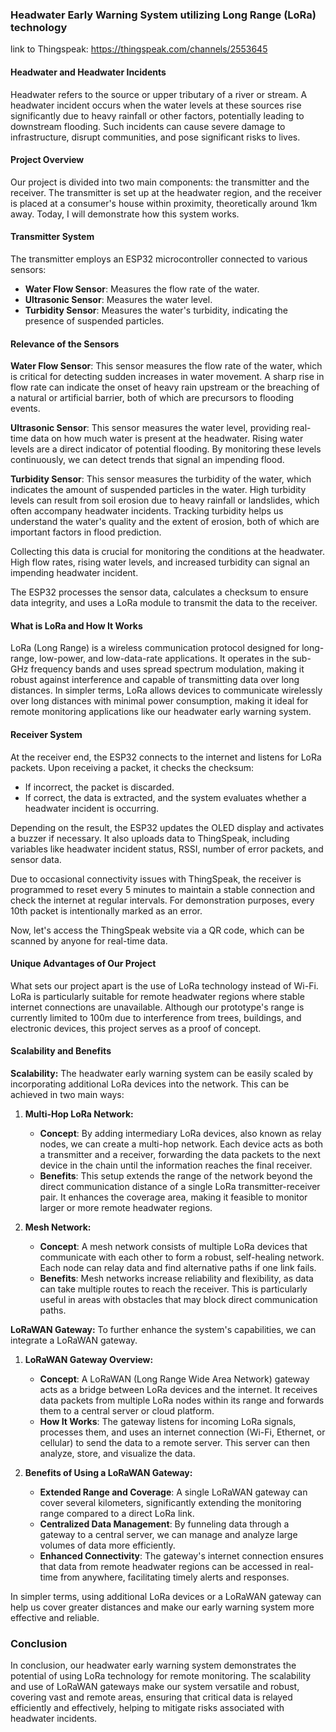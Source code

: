 ### Headwater Early Warning System utilizing Long Range (LoRa) technology
link to Thingspeak: https://thingspeak.com/channels/2553645

#### Headwater and Headwater Incidents

Headwater refers to the source or upper tributary of a river or stream. A headwater incident occurs when the water levels at these sources rise significantly due to heavy rainfall or other factors, potentially leading to downstream flooding. Such incidents can cause severe damage to infrastructure, disrupt communities, and pose significant risks to lives.

#### Project Overview

Our project is divided into two main components: the transmitter and the receiver. The transmitter is set up at the headwater region, and the receiver is placed at a consumer's house within proximity, theoretically around 1km away. Today, I will demonstrate how this system works.

#### Transmitter System

The transmitter employs an ESP32 microcontroller connected to various sensors:
- **Water Flow Sensor**: Measures the flow rate of the water.
- **Ultrasonic Sensor**: Measures the water level.
- **Turbidity Sensor**: Measures the water's turbidity, indicating the presence of suspended particles.

#### Relevance of the Sensors

**Water Flow Sensor**: This sensor measures the flow rate of the water, which is critical for detecting sudden increases in water movement. A sharp rise in flow rate can indicate the onset of heavy rain upstream or the breaching of a natural or artificial barrier, both of which are precursors to flooding events.

**Ultrasonic Sensor**: This sensor measures the water level, providing real-time data on how much water is present at the headwater. Rising water levels are a direct indicator of potential flooding. By monitoring these levels continuously, we can detect trends that signal an impending flood.

**Turbidity Sensor**: This sensor measures the turbidity of the water, which indicates the amount of suspended particles in the water. High turbidity levels can result from soil erosion due to heavy rainfall or landslides, which often accompany headwater incidents. Tracking turbidity helps us understand the water's quality and the extent of erosion, both of which are important factors in flood prediction.

Collecting this data is crucial for monitoring the conditions at the headwater. High flow rates, rising water levels, and increased turbidity can signal an impending headwater incident.

The ESP32 processes the sensor data, calculates a checksum to ensure data integrity, and uses a LoRa module to transmit the data to the receiver.

#### What is LoRa and How It Works

LoRa (Long Range) is a wireless communication protocol designed for long-range, low-power, and low-data-rate applications. It operates in the sub-GHz frequency bands and uses spread spectrum modulation, making it robust against interference and capable of transmitting data over long distances. In simpler terms, LoRa allows devices to communicate wirelessly over long distances with minimal power consumption, making it ideal for remote monitoring applications like our headwater early warning system.

#### Receiver System

At the receiver end, the ESP32 connects to the internet and listens for LoRa packets. Upon receiving a packet, it checks the checksum:
- If incorrect, the packet is discarded.
- If correct, the data is extracted, and the system evaluates whether a headwater incident is occurring.

Depending on the result, the ESP32 updates the OLED display and activates a buzzer if necessary. It also uploads data to ThingSpeak, including variables like headwater incident status, RSSI, number of error packets, and sensor data.

Due to occasional connectivity issues with ThingSpeak, the receiver is programmed to reset every 5 minutes to maintain a stable connection and check the internet at regular intervals. For demonstration purposes, every 10th packet is intentionally marked as an error.

Now, let's access the ThingSpeak website via a QR code, which can be scanned by anyone for real-time data.

#### Unique Advantages of Our Project

What sets our project apart is the use of LoRa technology instead of Wi-Fi. LoRa is particularly suitable for remote headwater regions where stable internet connections are unavailable. Although our prototype's range is currently limited to 100m due to interference from trees, buildings, and electronic devices, this project serves as a proof of concept.

#### Scalability and Benefits

**Scalability:**
The headwater early warning system can be easily scaled by incorporating additional LoRa devices into the network. This can be achieved in two main ways:

1. **Multi-Hop LoRa Network:**
   - **Concept**: By adding intermediary LoRa devices, also known as relay nodes, we can create a multi-hop network. Each device acts as both a transmitter and a receiver, forwarding the data packets to the next device in the chain until the information reaches the final receiver.
   - **Benefits**: This setup extends the range of the network beyond the direct communication distance of a single LoRa transmitter-receiver pair. It enhances the coverage area, making it feasible to monitor larger or more remote headwater regions.

2. **Mesh Network:**
   - **Concept**: A mesh network consists of multiple LoRa devices that communicate with each other to form a robust, self-healing network. Each node can relay data and find alternative paths if one link fails.
   - **Benefits**: Mesh networks increase reliability and flexibility, as data can take multiple routes to reach the receiver. This is particularly useful in areas with obstacles that may block direct communication paths.

**LoRaWAN Gateway:**
To further enhance the system's capabilities, we can integrate a LoRaWAN gateway.

1. **LoRaWAN Gateway Overview:**
   - **Concept**: A LoRaWAN (Long Range Wide Area Network) gateway acts as a bridge between LoRa devices and the internet. It receives data packets from multiple LoRa nodes within its range and forwards them to a central server or cloud platform.
   - **How It Works**: The gateway listens for incoming LoRa signals, processes them, and uses an internet connection (Wi-Fi, Ethernet, or cellular) to send the data to a remote server. This server can then analyze, store, and visualize the data.

2. **Benefits of Using a LoRaWAN Gateway:**
   - **Extended Range and Coverage**: A single LoRaWAN gateway can cover several kilometers, significantly extending the monitoring range compared to a direct LoRa link.
   - **Centralized Data Management**: By funneling data through a gateway to a central server, we can manage and analyze large volumes of data more efficiently.
   - **Enhanced Connectivity**: The gateway's internet connection ensures that data from remote headwater regions can be accessed in real-time from anywhere, facilitating timely alerts and responses.

In simpler terms, using additional LoRa devices or a LoRaWAN gateway can help us cover greater distances and make our early warning system more effective and reliable.

### Conclusion

In conclusion, our headwater early warning system demonstrates the potential of using LoRa technology for remote monitoring. The scalability and use of LoRaWAN gateways make our system versatile and robust, covering vast and remote areas, ensuring that critical data is relayed efficiently and effectively, helping to mitigate risks associated with headwater incidents.
